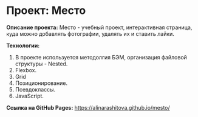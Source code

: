 # Проект: Место

__Описание проекта:__
Место - учебный проект, интерактивная страница, куда можно добавлять фотографии, удалять их и ставить лайки.

__Технологии:__
1. В проекте используется методолгия БЭМ, организация файловой структуры  - Nested.
2. Flexbox.
3. Grid
4. Позиционирование.
5. Псевдоклассы.
6. JavaScript.

__Ссылка на GitHub Pages:__
https://alinarashitova.github.io/mesto/


